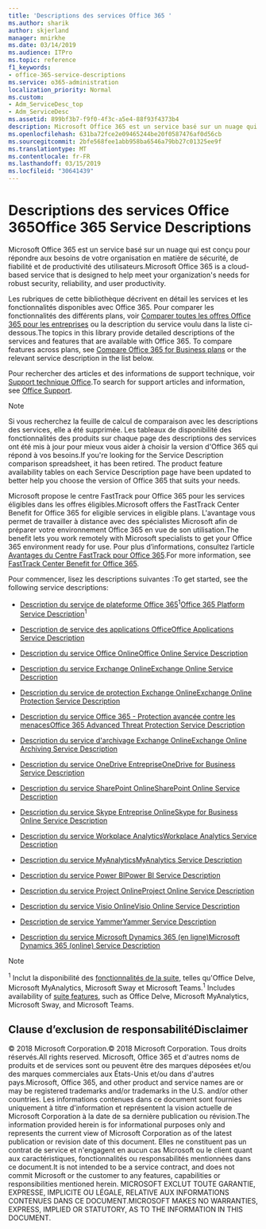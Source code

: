 ```yaml
---
title: 'Descriptions des services Office 365 '
ms.author: sharik
author: skjerland
manager: mnirkhe
ms.date: 03/14/2019
ms.audience: ITPro
ms.topic: reference
f1_keywords:
- office-365-service-descriptions
ms.service: o365-administration
localization_priority: Normal
ms.custom:
- Adm_ServiceDesc_top
- Adm_ServiceDesc
ms.assetid: 899bf3b7-f9f0-4f3c-a5e4-88f93f4373b4
description: Microsoft Office 365 est un service basé sur un nuage qui est conçu pour répondre aux besoins de votre organisation en matière de sécurité, de fiabilité et de productivité des utilisateurs.
ms.openlocfilehash: 631ba72fce2e09465244be20f0587476af0d56cb
ms.sourcegitcommit: 2bfe568fee1abb958ba6546a79bb27c01325ee9f
ms.translationtype: MT
ms.contentlocale: fr-FR
ms.lasthandoff: 03/15/2019
ms.locfileid: "30641439"
---
```

# <a name="office-365-service-descriptions"></a><span data-ttu-id="671bf-103">Descriptions des services Office 365</span><span class="sxs-lookup"><span data-stu-id="671bf-103">Office 365 Service Descriptions</span></span> 

<span data-ttu-id="671bf-104">Microsoft Office 365 est un service basé sur un nuage qui est conçu pour répondre aux besoins de votre organisation en matière de sécurité, de fiabilité et de productivité des utilisateurs.</span><span class="sxs-lookup"><span data-stu-id="671bf-104">Microsoft Office 365 is a cloud-based service that is designed to help meet your organization's needs for robust security, reliability, and user productivity.</span></span> 
  
<span data-ttu-id="671bf-p101">Les rubriques de cette bibliothèque décrivent en détail les services et les fonctionnalités disponibles avec Office 365. Pour comparer les fonctionnalités des différents plans, voir [Comparer toutes les offres Office 365 pour les entreprises](http://go.microsoft.com/fwlink/?LinkID=799177&amp;clcid=0x409) ou la description du service voulu dans la liste ci-dessous.</span><span class="sxs-lookup"><span data-stu-id="671bf-p101">The topics in this library provide detailed descriptions of the services and features that are available with Office 365. To compare features across plans, see [Compare Office 365 for Business plans](http://go.microsoft.com/fwlink/?LinkID=799177&amp;clcid=0x409) or the relevant service description in the list below.</span></span> 
  
<span data-ttu-id="671bf-107">Pour rechercher des articles et des informations de support technique, voir [Support technique Office](https://support.office.com/).</span><span class="sxs-lookup"><span data-stu-id="671bf-107">To search for support articles and information, see [Office Support](https://support.office.com/).</span></span>
  
> [!NOTE]
> <span data-ttu-id="671bf-p102">Si vous recherchez la feuille de calcul de comparaison avec les descriptions des services, elle a été supprimée. Les tableaux de disponibilité des fonctionnalités des produits sur chaque page des descriptions des services ont été mis à jour pour mieux vous aider à choisir la version d'Office 365 qui répond à vos besoins.</span><span class="sxs-lookup"><span data-stu-id="671bf-p102">If you're looking for the Service Description comparison spreadsheet, it has been retired. The product feature availability tables on each Service Description page have been updated to better help you choose the version of Office 365 that suits your needs.</span></span> 
  
<span data-ttu-id="671bf-110">Microsoft propose le centre FastTrack pour Office 365 pour les services éligibles dans les offres éligibles.</span><span class="sxs-lookup"><span data-stu-id="671bf-110">Microsoft offers the FastTrack Center Benefit for Office 365 for eligible services in eligible plans.</span></span> <span data-ttu-id="671bf-111">L'avantage vous permet de travailler à distance avec des spécialistes Microsoft afin de préparer votre environnement Office 365 en vue de son utilisation.</span><span class="sxs-lookup"><span data-stu-id="671bf-111">The benefit lets you work remotely with Microsoft specialists to get your Office 365 environment ready for use.</span></span> <span data-ttu-id="671bf-112">Pour plus d’informations, consultez l’article [Avantages du Centre FastTrack pour Office 365](https://docs.microsoft.com/fasttrack/O365-fasttrack-benefit-for-office-365).</span><span class="sxs-lookup"><span data-stu-id="671bf-112">For more information, see [FastTrack Center Benefit for Office 365](https://docs.microsoft.com/fasttrack/O365-fasttrack-benefit-for-office-365).</span></span>
  
<span data-ttu-id="671bf-113">Pour commencer, lisez les descriptions suivantes :</span><span class="sxs-lookup"><span data-stu-id="671bf-113">To get started, see the following service descriptions:</span></span>
  
- <span data-ttu-id="671bf-114">[Description du service de plateforme Office 365](office-365-platform-service-description/office-365-platform-service-description.md)<sup>1</sup></span><span class="sxs-lookup"><span data-stu-id="671bf-114">[Office 365 Platform Service Description](office-365-platform-service-description/office-365-platform-service-description.md)<sup>1</sup></span></span>
    
- [<span data-ttu-id="671bf-115">Description de service des applications Office</span><span class="sxs-lookup"><span data-stu-id="671bf-115">Office Applications Service Description</span></span>](office-applications-service-description/office-applications-service-description.md)
    
- [<span data-ttu-id="671bf-116">Description du service Office Online</span><span class="sxs-lookup"><span data-stu-id="671bf-116">Office Online Service Description</span></span>](office-online-service-description/office-online-service-description.md)
    
- [<span data-ttu-id="671bf-117">Description du service Exchange Online</span><span class="sxs-lookup"><span data-stu-id="671bf-117">Exchange Online Service Description</span></span>](exchange-online-service-description/exchange-online-service-description.md)
    
- [<span data-ttu-id="671bf-118">Description du service de protection Exchange Online</span><span class="sxs-lookup"><span data-stu-id="671bf-118">Exchange Online Protection Service Description</span></span>](exchange-online-protection-service-description/exchange-online-protection-service-description.md)
    
- [<span data-ttu-id="671bf-119">Description du service Office 365 - Protection avancée contre les menaces</span><span class="sxs-lookup"><span data-stu-id="671bf-119">Office 365 Advanced Threat Protection Service Description</span></span>](office-365-advanced-threat-protection-service-description.md)
    
- [<span data-ttu-id="671bf-120">Description du service d'archivage Exchange Online</span><span class="sxs-lookup"><span data-stu-id="671bf-120">Exchange Online Archiving Service Description</span></span>](exchange-online-archiving-service-description/exchange-online-archiving-service-description.md)
    
- [<span data-ttu-id="671bf-121">Description du service OneDrive Entreprise</span><span class="sxs-lookup"><span data-stu-id="671bf-121">OneDrive for Business Service Description</span></span>](onedrive-for-business-service-description.md)
    
- [<span data-ttu-id="671bf-122">Description du service SharePoint Online</span><span class="sxs-lookup"><span data-stu-id="671bf-122">SharePoint Online Service Description</span></span>](sharepoint-online-service-description/sharepoint-online-service-description.md)
    
- [<span data-ttu-id="671bf-123">Description du service Skype Entreprise Online</span><span class="sxs-lookup"><span data-stu-id="671bf-123">Skype for Business Online Service Description</span></span>](skype-for-business-online-service-description/skype-for-business-online-service-description.md)
    
- [<span data-ttu-id="671bf-124">Description du service Workplace Analytics</span><span class="sxs-lookup"><span data-stu-id="671bf-124">Workplace Analytics Service Description</span></span>](workplace-analytics-service-description.md)

- [<span data-ttu-id="671bf-125">Description du service MyAnalytics</span><span class="sxs-lookup"><span data-stu-id="671bf-125">MyAnalytics Service Description</span></span>](mya-service-description.md)
    
- [<span data-ttu-id="671bf-126">Description du service Power BI</span><span class="sxs-lookup"><span data-stu-id="671bf-126">Power BI Service Description</span></span>](power-bi-service-description.md)
    
- [<span data-ttu-id="671bf-127">Description du service Project Online</span><span class="sxs-lookup"><span data-stu-id="671bf-127">Project Online Service Description</span></span>](project-online-service-description/project-online-service-description.md)
    
- [<span data-ttu-id="671bf-128">Description du service Visio Online</span><span class="sxs-lookup"><span data-stu-id="671bf-128">Visio Online Service Description</span></span>](visio-online-service-description/visio-online-service-description.md)
    
- [<span data-ttu-id="671bf-129">Description de service Yammer</span><span class="sxs-lookup"><span data-stu-id="671bf-129">Yammer Service Description</span></span>](yammer-service-description/yammer-service-description.md)
    
- [<span data-ttu-id="671bf-130">Description du service Microsoft Dynamics 365 (en ligne)</span><span class="sxs-lookup"><span data-stu-id="671bf-130">Microsoft Dynamics 365 (online) Service Description</span></span>](microsoft-dynamics-365-online-service-description.md)
    
> [!NOTE]
> <span data-ttu-id="671bf-131"><sup>1</sup> Inclut la disponibilité des [fonctionnalités de la suite](https://technet.microsoft.com/EN-US/library/office-365-suite-features.aspx), telles qu'Office Delve, Microsoft MyAnalytics, Microsoft Sway et Microsoft Teams.</span><span class="sxs-lookup"><span data-stu-id="671bf-131"><sup>1</sup> Includes availability of [suite features](https://technet.microsoft.com/EN-US/library/office-365-suite-features.aspx), such as Office Delve, Microsoft MyAnalytics, Microsoft Sway, and Microsoft Teams.</span></span> 
  
## <a name="disclaimer"></a><span data-ttu-id="671bf-132">Clause d’exclusion de responsabilité</span><span class="sxs-lookup"><span data-stu-id="671bf-132">Disclaimer</span></span>

<span data-ttu-id="671bf-133">© 2018 Microsoft Corporation.</span><span class="sxs-lookup"><span data-stu-id="671bf-133">© 2018 Microsoft Corporation.</span></span> <span data-ttu-id="671bf-134">Tous droits réservés.</span><span class="sxs-lookup"><span data-stu-id="671bf-134">All rights reserved.</span></span> <span data-ttu-id="671bf-135">Microsoft, Office 365 et d'autres noms de produits et de services sont ou peuvent être des marques déposées et/ou des marques commerciales aux États-Unis et/ou dans d'autres pays.</span><span class="sxs-lookup"><span data-stu-id="671bf-135">Microsoft, Office 365, and other product and service names are or may be registered trademarks and/or trademarks in the U.S. and/or other countries.</span></span> <span data-ttu-id="671bf-136">Les informations contenues dans ce document sont fournies uniquement à titre d'information et représentent la vision actuelle de Microsoft Corporation à la date de sa dernière publication ou révision.</span><span class="sxs-lookup"><span data-stu-id="671bf-136">The information provided herein is for informational purposes only and represents the current view of Microsoft Corporation as of the latest publication or revision date of this document.</span></span> <span data-ttu-id="671bf-137">Elles ne constituent pas un contrat de service et n'engagent en aucun cas Microsoft ou le client quant aux caractéristiques, fonctionnalités ou responsabilités mentionnées dans ce document.</span><span class="sxs-lookup"><span data-stu-id="671bf-137">It is not intended to be a service contract, and does not commit Microsoft or the customer to any features, capabilities or responsibilities mentioned herein.</span></span> <span data-ttu-id="671bf-138">MICROSOFT EXCLUT TOUTE GARANTIE, EXPRESSE, IMPLICITE OU LÉGALE, RELATIVE AUX INFORMATIONS CONTENUES DANS CE DOCUMENT.</span><span class="sxs-lookup"><span data-stu-id="671bf-138">MICROSOFT MAKES NO WARRANTIES, EXPRESS, IMPLIED OR STATUTORY, AS TO THE INFORMATION IN THIS DOCUMENT.</span></span> 
  
